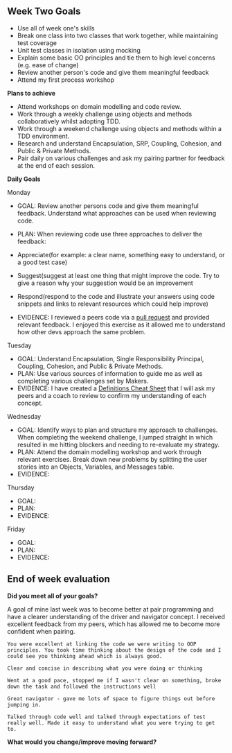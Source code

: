 ## Week Two Goals

- Use all of week one's skills 
- Break one class into two classes that work together, while maintaining test coverage
- Unit test classes in isolation using mocking
- Explain some basic OO principles and tie them to high level concerns (e.g. ease of change)
- Review another person's code and give them meaningful feedback
- Attend my first process workshop


**Plans to achieve**

- Attend workshops on domain modelling and code review.
- Work through a weekly challenge using objects and methods collaboratively whilst adopting TDD.
- Work through a weekend challenge using objects and methods within a TDD environment.
- Research and understand Encapsulation, SRP, Coupling, Cohesion, and Public & Private Methods.
- Pair daily on various challenges and ask my pairing partner for feedback at the end of each session.

**Daily Goals**

Monday

- GOAL: Review another persons code and give them meaningful feedback. Understand what approaches can be used when reviewing code. 
- PLAN:  When reviewing code use three approaches to deliver the feedback: 

- Appreciate(for example: a clear name, something easy to understand, or a good test case)
- Suggest(suggest at least one thing that might improve the code. Try to give a reason why your suggestion would be an improvement
- Respond(respond to the code and illustrate your answers using code snippets and links to relevant resources which could help improve)

- EVIDENCE: I reviewed a peers code via a [pull request](https://github.com/makersacademy/airport_challenge/pull/1809) and provided relevant feedback. I enjoyed this exercise as it allowed me to understand how other devs approach the same problem. 

Tuesday

- GOAL: Understand Encapsulation, Single Responsibility Principal, Coupling, Cohesion, and Public & Private Methods.
- PLAN: Use various sources of information to guide me as well as completing various challenges set by Makers.
- EVIDENCE: I have created a [Definitions Cheat Sheet](https://docs.google.com/document/d/1z74SrdndxfJ929KgbYR3Vx4SVe0gjS1KBG1_yDnJPLE/edit) that I will ask my peers and a coach to review to confirm my understanding of each concept.

Wednesday

- GOAL: Identify ways to plan and structure my approach to challenges. When completing the weekend challenge, I jumped straight in which resulted in me hitting blockers and needing to re-evaluate my strategy.
- PLAN: Attend the domain modelling workshop and work through relevant exercises. Break down new problems by splitting the user stories into an Objects, Variables, and Messages table.
- EVIDENCE: 

Thursday

- GOAL: 
- PLAN:  
- EVIDENCE: 

Friday

- GOAL: 
- PLAN: 
- EVIDENCE: 

## End of week evaluation 

**Did you meet all of your goals?**

A goal of mine last week was to become better at pair programming and have a clearer understanding of the driver and navigator concept. I received excellent feedback from my peers, which has allowed me to become more confident when pairing. 

```
You were excellent at linking the code we were writing to OOP principles. You took time thinking about the design of the code and I could see you thinking ahead which is always good.

Clear and concise in describing what you were doing or thinking

Went at a good pace, stopped me if I wasn't clear on something, broke down the task and followed the instructions well

Great navigator - gave me lots of space to figure things out before jumping in.

Talked through code well and talked through expectations of test really well. Made it easy to understand what you were trying to get to.
```


**What would you change/improve moving forward?**

